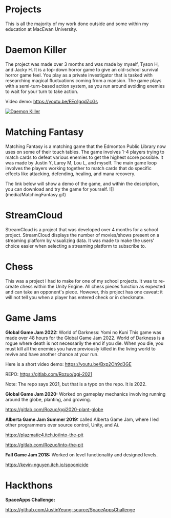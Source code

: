 # Projects
This is all the majority of my work done outside and some within my education at MacEwan University.

# Daemon Killer
The project was made over 3 months and was made by myself, Tyson H, and Jacky H. It is a top-down horror game to give an old-school survival horror game feel. You play as a private investigator that is tasked with researching magical fluctuations coming from a mansion. The game plays with a semi-turn-based action system, as you run around avoiding enemies to wait for your turn to take action.

Video demo: https://youtu.be/EEo1gqdZcGs

[![Daemon Killer](http://img.youtube.com/vi/EEo1gqdZcGs&ab_channel=RozuoBeaudin/0.jpg)](https://www.youtube.com/watch?v=EEo1gqdZcGs&ab_channel=RozuoBeaudin)

# Matching Fantasy
Matching Fantasy is a matching game that the Edmonton Public Library now uses on some of their touch tables. The game involves 1-4 players trying to match cards to defeat various enemies to get the highest score possible. It was made by Justin Y, Laroy M, Lou L, and myself. The main game loop involves the players working together to match cards that do specific effects like attacking, defending, healing, and mana recovery.

The link below will show a demo of the game, and within the description, you can download and try the game for yourself.
![] (media/MatchingFantasy.gif)

# StreamCloud
StreamCloud is a project that was developed over 4 months for a school project. StreamCloud displays the number of movies/shows present on a streaming platform by visualizing data. It was made to make the users' choice easier when selecting a streaming platform to subscribe to. 

# Chess
This was a project I had to make for one of my school projects. It was to re-create chess within the Unity Engine. All chess pieces function as expected and can take an opponent's piece. However, this project has one caveat: it will not tell you when a player has entered check or in checkmate.



# Game Jams

**Global Game Jam 2022:** World of Darkness: Yomi no Kuni
This game was made over 48 hours for the Global Game Jam 2022. World of Darkness is a rogue where death is not necessarily the end if you die. When you die, you must kill all the enemies you have previously killed in the living world to revive and have another chance at your run. 

Here is a short video demo: https://youtu.be/Bxp2Oh9d3GE

REPO: https://gitlab.com/Rozuo/ggj-2021

Note: The repo says 2021, but that is a typo on the repo. It is 2022.


**Global Game Jam 2020:** Worked on gameplay mechanics involving running around the globe, planting, and growing.
  
  https://gitlab.com/Rozuo/ggj2020-plant-globe
 
 
**Alberta Game Jam Summer 2019:** called Alberta Game Jam, where I led other programmers over source control, Unity, and Ai.
  
  https://plazmatic4.itch.io/into-the-pit
  
  https://gitlab.com/Rozuo/into-the-pit 

  
**Fall Game Jam 2018:** Worked on level functionality and designed levels.
  
  https://kevin-nguyen.itch.io/spoonicide


# Hackthons
**SpaceApps Challenge:**

https://github.com/JustinYeung-source/SpaceAppsChallenge
